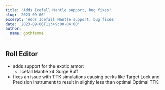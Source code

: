 ```yaml
---
title: 'Adds Icefall Mantle support, bug fixes'
slug: '2023-09-06'
excerpt: 'Adds Icefall Mantle support, bug fixes'
date: '2023-09-06T11:49:00-04:00'
author:
  name: gothfemme
---
```


## Roll Editor

- adds support for the exotic armor: 
  - Icefall Mantle x4 Surge Buff
- fixes an issue with TTK simulations causing perks like Target Lock and Precision Instrument to result in slightly less than optimal Optimal TTK.
